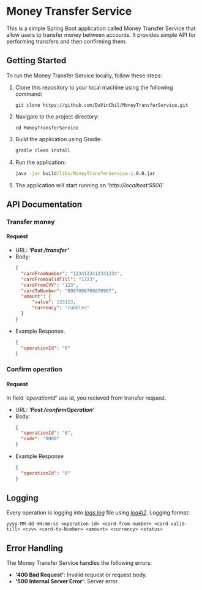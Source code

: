 # **Money Transfer Service**
This is a simple Spring Boot application called Money Transfer Service that allow users to transfer money between accounts. It provides simple API for performing transfers and then confirming them.

## **Getting Started**
To run the Money Transfer Service locally, follow these steps:
1. Clone this repository to your local machine using the following command:
   ```git
   git clone https://github.com/DaVinChil/MoneyTransferService.git
    ```
2. Navigate to the project directory:
   ```git 
   cd MoneyTransferService
   ```
3. Build the application using Gradle:
   ```gradle
   gradle clean install
   ```
4. Run the application:
    ```cmd
    java -jar build/libs/MoneyTransferService-1.0.0.jar
    ```
5. The application will start running on *'http://localhost:5500'*

## **API Documentation**
### **Transfer money**
#### **Request**
- URL: ***'Post /transfer'***
- Body:
  ```json
  {
    "cardFromNumber": "1234123412341234",
    "cardFromValidTill": "1223",
    "cardFromCVV": "123",
    "cardToNumber": "0987098709870987",
    "amount": {
        "value": 123123,
        "currency": "rubbles"
    }
  }
  ```
- Example Response.
  ```json
  {
    "operationId": "0"
  }
  ```
### **Confirm operation**
#### **Request**
In field *'operationId'* use id, you recieved from transfer request.
- URL: ***'Post /confirmOperation'***
- Body:
  ```json
  {
    "operationId": "0",
    "code": "0000"
  }
  ```
- Example Response
  ```json
  {
    "operationId": "0"
  }
  ```

## **Logging**
Every operation is logging into *[logs.log](/logs.log)* file using *[log4j2](https://logging.apache.org/log4j/2.x/)*. Logging format:
```
yyyy-MM-dd HH:mm:ss <operation-id> <card-from-number> <card-valid-till> <cvv> <card-to-Number> <amount> <currency> <status>
```

## **Error Handling**
The Money Transfer Service handles the following errors:
- **'400 Bad Request'**: Invalid request or request body.
- **'500 Internal Server Error'**: Server error.